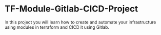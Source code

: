 # TF-Module-Gitlab-CICD-Project
In this project you will learn how to create and automate your infrastructure using modules in terraform and CICD it using Gitlab. 
